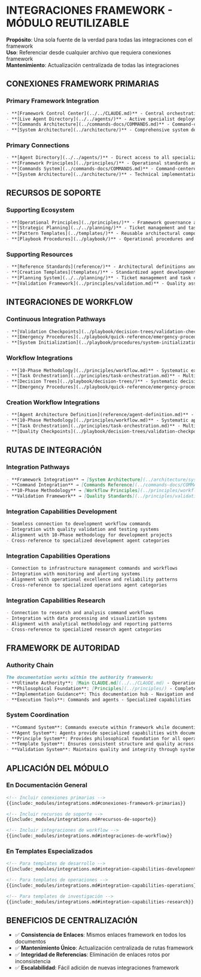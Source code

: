 # INTEGRACIONES FRAMEWORK - MÓDULO REUTILIZABLE

**Propósito**: Una sola fuente de la verdad para todas las integraciones con el framework  
**Uso**: Referenciar desde cualquier archivo que requiera conexiones framework  
**Mantenimiento**: Actualización centralizada de todas las integraciones  

## CONEXIONES FRAMEWORK PRIMARIAS

### Primary Framework Integration
```markdown
- **[Framework Control Center](../../CLAUDE.md)** - Central orchestration and execution patterns
- **[Live Agent Directory](../../agents/)** - Active specialist deployment location
- **[Commands Architecture](../commands-docs/COMMANDS.md)** - Command-centered execution framework
- **[System Architecture](../architecture/)** - Comprehensive system design patterns
```

### Primary Connections
```markdown
- **[Agent Directory](../../agents/)** - Direct access to all specialized agents
- **[Framework Principles](../principles/)** - Operational standards and methodologies
- **[Commands System](../commands-docs/COMMANDS.md)** - Command-centered execution patterns
- **[System Architecture](../architecture/)** - Technical implementation context
```

## RECURSOS DE SOPORTE

### Supporting Ecosystem
```markdown
- **[Operational Principles](../principles/)** - Framework governance and execution standards
- **[Strategic Planning](../../planning/)** - Ticket management and task coordination
- **[Pattern Templates](../templates/)** - Reusable architectural components and patterns
- **[Playbook Procedures](../playbook/)** - Operational procedures and quick reference guides
```

### Supporting Resources
```markdown
- **[Reference Standards](reference/)** - Architectural definitions and compliance rules
- **[Creation Templates](templates/)** - Standardized agent development patterns
- **[Planning System](../../planning/)** - Ticket management and task coordination
- **[Validation Framework](../principles/validation.md)** - Quality assurance protocols
```

## INTEGRACIONES DE WORKFLOW

### Continuous Integration Pathways
```markdown
- **[Validation Checkpoints](../playbook/decision-trees/validation-checkpoints.md)** - Quality gate implementations
- **[Emergency Procedures](../playbook/quick-reference/emergency-procedures.md)** - Crisis management protocols
- **[System Initialization](../playbook/procedures/system-initialization.md)** - Framework startup procedures
```

### Workflow Integrations
```markdown
- **[10-Phase Methodology](../principles/workflow.md)** - Systematic execution approach
- **[Task Orchestration](../principles/task-orchestration.md)** - Multi-agent coordination
- **[Decision Trees](../playbook/decision-trees/)** - Systematic decision-making support
- **[Emergency Procedures](../playbook/quick-reference/emergency-procedures.md)** - Crisis management protocols
```

### Creation Workflow Integrations
```markdown
- **[Agent Architecture Definition](reference/agent-definition.md)** - Authoritative specifications for template compliance
- **[10-Phase Methodology](../principles/workflow.md)** - Systematic approach to agent development
- **[Task Orchestration](../principles/task-orchestration.md)** - Multi-agent coordination patterns
- **[Quality Checkpoints](../playbook/decision-trees/validation-checkpoints.md)** - Template validation gates
```

## RUTAS DE INTEGRACIÓN

### Integration Pathways
```markdown
- **Framework Integration** → [System Architecture](../architecture/system-architecture-overview.md)
- **Command Integration** → [Commands Reference](../commands-docs/COMMANDS.md)
- **10-Phase Methodology** → [Workflow Principles](../principles/workflow.md)
- **Validation Framework** → [Quality Standards](../principles/validation.md)
```

### Integration Capabilities Development
```markdown
- Seamless connection to development workflow commands
- Integration with quality validation and testing systems
- Alignment with 10-Phase methodology for development projects
- Cross-reference to specialized development agent categories
```

### Integration Capabilities Operations
```markdown
- Connection to infrastructure management commands and workflows
- Integration with monitoring and alerting systems
- Alignment with operational excellence and reliability patterns
- Cross-reference to specialized operations agent categories
```

### Integration Capabilities Research
```markdown
- Connection to research and analysis command workflows
- Integration with data processing and visualization systems
- Alignment with analytical methodology and reporting patterns
- Cross-reference to specialized research agent categories
```

## FRAMEWORK DE AUTORIDAD

### Authority Chain
```markdown
The documentation works within the authority framework:
- **Ultimate Authority**: [Main CLAUDE.md](../../CLAUDE.md) - Operational execution framework
- **Philosophical Foundation**: [Principles](../principles/) - Complete principle system
- **Implementation Guidance**: This documentation hub - Navigation and reference
- **Execution Tools**: Commands and agents - Specialized capabilities
```

### System Coordination
```markdown
- **Command System**: Commands execute within framework while documenting patterns
- **Agent System**: Agents provide specialized capabilities with documented interfaces
- **Principle System**: Provides philosophical foundation for all operations
- **Template System**: Ensures consistent structure and quality across framework
- **Validation System**: Maintains quality and integrity through systematic verification
```

## APLICACIÓN DEL MÓDULO

### En Documentación General
```markdown
<!-- Incluir conexiones primarias -->
{{include:_modules/integrations.md#conexiones-framework-primarias}}

<!-- Incluir recursos de soporte -->
{{include:_modules/integrations.md#recursos-de-soporte}}

<!-- Incluir integraciones de workflow -->
{{include:_modules/integrations.md#integraciones-de-workflow}}
```

### En Templates Especializados
```markdown
<!-- Para templates de desarrollo -->
{{include:_modules/integrations.md#integration-capabilities-development}}

<!-- Para templates de operaciones -->
{{include:_modules/integrations.md#integration-capabilities-operations}}

<!-- Para templates de investigación -->
{{include:_modules/integrations.md#integration-capabilities-research}}
```

## BENEFICIOS DE CENTRALIZACIÓN

- ✅ **Consistencia de Enlaces**: Mismos enlaces framework en todos los documentos
- ✅ **Mantenimiento Único**: Actualización centralizada de rutas framework
- ✅ **Integridad de Referencias**: Eliminación de enlaces rotos por inconsistencia
- ✅ **Escalabilidad**: Fácil adición de nuevas integraciones framework

